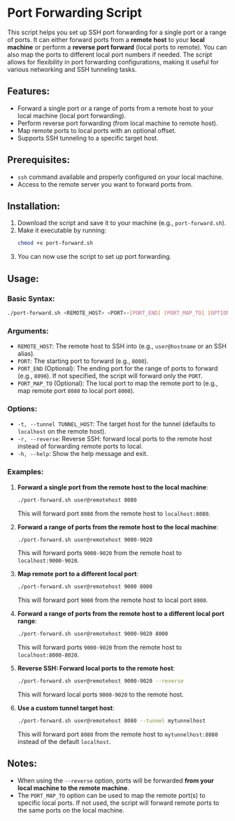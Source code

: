 # Port Forwarding Script

This script helps you set up SSH port forwarding for a single port or a range of ports. It can either forward ports from a **remote host** to your **local machine** or perform a **reverse port forward** (local ports to remote). You can also map the ports to different local port numbers if needed. The script allows for flexibility in port forwarding configurations, making it useful for various networking and SSH tunneling tasks.

## Features:
- Forward a single port or a range of ports from a remote host to your local machine (local port forwarding).
- Perform reverse port forwarding (from local machine to remote host).
- Map remote ports to local ports with an optional offset.
- Supports SSH tunneling to a specific target host.

## Prerequisites:
- `ssh` command available and properly configured on your local machine.
- Access to the remote server you want to forward ports from.

## Installation:
1. Download the script and save it to your machine (e.g., `port-forward.sh`).
2. Make it executable by running:
   ```bash
   chmod +x port-forward.sh
   ```
3. You can now use the script to set up port forwarding.

## Usage:

### Basic Syntax:

```bash
./port-forward.sh <REMOTE_HOST> <PORT>-[PORT_END] [PORT_MAP_TO] [OPTIONS]
```

### Arguments:
- `REMOTE_HOST`: The remote host to SSH into (e.g., `user@hostname` or an SSH alias).
- `PORT`: The starting port to forward (e.g., `8080`).
- `PORT_END` (Optional): The ending port for the range of ports to forward (e.g., `8090`). If not specified, the script will forward only the `PORT`.
- `PORT_MAP_TO` (Optional): The local port to map the remote port to (e.g., map remote port `8080` to local port `8000`).

### Options:
- `-t, --tunnel TUNNEL_HOST`: The target host for the tunnel (defaults to `localhost` on the remote host).
- `-r, --reverse`: Reverse SSH: forward local ports to the remote host instead of forwarding remote ports to local.
- `-h, --help`: Show the help message and exit.

### Examples:

1. **Forward a single port from the remote host to the local machine**:
   ```bash
   ./port-forward.sh user@remotehost 8080
   ```
   This will forward port `8080` from the remote host to `localhost:8080`.

2. **Forward a range of ports from the remote host to the local machine**:
   ```bash
   ./port-forward.sh user@remotehost 9000-9020
   ```
   This will forward ports `9000-9020` from the remote host to `localhost:9000-9020`.

3. **Map remote port to a different local port**:
   ```bash
   ./port-forward.sh user@remotehost 9000 8000
   ```
   This will forward port `9000` from the remote host to local port `8000`.

4. **Forward a range of ports from the remote host to a different local port range**:
   ```bash
   ./port-forward.sh user@remotehost 9000-9020 8000
   ```
   This will forward ports `9000-9020` from the remote host to `localhost:8000-8020`.

5. **Reverse SSH: Forward local ports to the remote host**:
   ```bash
   ./port-forward.sh user@remotehost 9000-9020 --reverse
   ```
   This will forward local ports `9000-9020` to the remote host.

6. **Use a custom tunnel target host**:
   ```bash
   ./port-forward.sh user@remotehost 8080 --tunnel mytunnelhost
   ```
   This will forward port `8080` from the remote host to `mytunnelhost:8080` instead of the default `localhost`.

## Notes:
- When using the `--reverse` option, ports will be forwarded **from your local machine to the remote machine**.
- The `PORT_MAP_TO` option can be used to map the remote port(s) to specific local ports. If not used, the script will forward remote ports to the same ports on the local machine.
